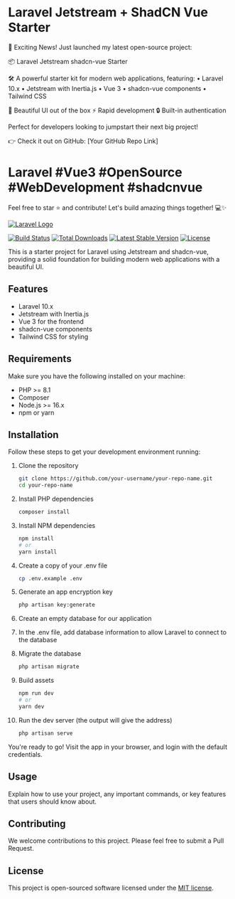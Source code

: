 
# Laravel Jetstream + ShadCN Vue Starter

🚀 Exciting News! Just launched my latest open-source project:

📦 Laravel Jetstream shadcn-vue Starter

🛠️ A powerful starter kit for modern web applications, featuring:
• Laravel 10.x
• Jetstream with Inertia.js
• Vue 3
• shadcn-vue components
• Tailwind CSS

🎨 Beautiful UI out of the box
⚡ Rapid development
🔒 Built-in authentication

Perfect for developers looking to jumpstart their next big project!

👉 Check it out on GitHub: [Your GitHub Repo Link]

# Laravel #Vue3 #OpenSource #WebDevelopment #shadcnvue

Feel free to star ⭐ and contribute! Let's build amazing things together! 💻✨

[![Laravel Logo](https://raw.githubusercontent.com/laravel/art/master/logo-lockup/5%20SVG/2%20CMYK/1%20Full%20Color/laravel-logolockup-cmyk-red.svg)](https://laravel.com)

[![Build Status](https://github.com/laravel/framework/workflows/tests/badge.svg)](https://github.com/laravel/framework/actions)
[![Total Downloads](https://img.shields.io/packagist/dt/laravel/framework)](https://packagist.org/packages/laravel/framework)
[![Latest Stable Version](https://img.shields.io/packagist/v/laravel/framework)](https://packagist.org/packages/laravel/framework)
[![License](https://img.shields.io/packagist/l/laravel/framework)](https://packagist.org/packages/laravel/framework)

This is a starter project for Laravel using Jetstream and shadcn-vue, providing a solid foundation for building modern web applications with a beautiful UI.

## Features

- Laravel 10.x
- Jetstream with Inertia.js
- Vue 3 for the frontend
- shadcn-vue components
- Tailwind CSS for styling

## Requirements

Make sure you have the following installed on your machine:

- PHP >= 8.1
- Composer
- Node.js >= 16.x
- npm or yarn

## Installation

Follow these steps to get your development environment running:

1. Clone the repository

   ```bash
   git clone https://github.com/your-username/your-repo-name.git
   cd your-repo-name
   ```

2. Install PHP dependencies

   ```bash
   composer install
   ```

3. Install NPM dependencies

   ```bash
   npm install
   # or
   yarn install
   ```

4. Create a copy of your .env file

   ```bash
   cp .env.example .env
   ```

5. Generate an app encryption key

   ```bash
   php artisan key:generate
   ```

6. Create an empty database for our application

7. In the .env file, add database information to allow Laravel to connect to the database

8. Migrate the database

   ```bash
   php artisan migrate
   ```

9. Build assets

   ```bash
   npm run dev
   # or
   yarn dev
   ```

10. Run the dev server (the output will give the address)

    ```bash
    php artisan serve
    ```

You're ready to go! Visit the app in your browser, and login with the default credentials.

## Usage

Explain how to use your project, any important commands, or key features that users should know about.

## Contributing

We welcome contributions to this project. Please feel free to submit a Pull Request.

## License

This project is open-sourced software licensed under the [MIT license](https://opensource.org/licenses/MIT).
